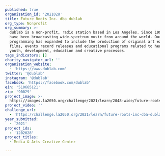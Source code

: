 ```yaml
---
published: true
organization_id: '2021028'
title: Future Roots Inc. dba dublab
org_type: Nonprofit
org_summary: >-
  dublab is a non-profit, radio station based in Los Angeles. Since 1999, we
  have been broadcasting wide-spectrum music from around the world. Our
  programming has expanded to include the production of original art exhibits,
  films, events record releases and educational programs related to health,
  youth, development, education and creative processes.
tags_indicators: []
charity_navigator_url: ''
organization_website:
  - 'https://www.dublab.com'
twitter: '@dublab'
instagram: '@dublab'
facebook: 'https://facebook.com/dublab'
ein: '510665121'
zip: '90029'
project_image: >-
  https://images.la2050.org/challenge/2021/learn/2048-wide/future-roots-inc-dba-dublab.jpg
project_video: ''
challenge_url:
  - 'https://challenge.la2050.org/2021/learn/future-roots-inc-dba-dublab/'
year_submitted:
  - '2021'
project_ids:
  - '1202028'
project_titles:
  - Media & Arts Creative Center

---
```

